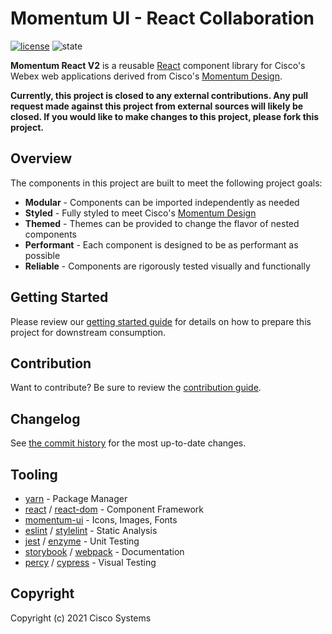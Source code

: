 # Momentum UI - React Collaboration

[![license](https://img.shields.io/github/license/momentum-design/momentum-ui.svg?color=blueviolet)](https://github.com/momentum-design/momentum-ui/blob/master/react/LICENSE) ![state](https://img.shields.io/badge/state-alpha-blue)

**Momentum React V2** is a reusable [React](https://reactjs.org/) component library for Cisco's Webex web applications derived from Cisco's [Momentum Design](https://momentum.design/).

**Currently, this project is closed to any external contributions. Any pull request made against this project from external sources will likely be closed. If you would like to make changes to this project, please fork this project.**

## Overview

The components in this project are built to meet the following project goals:

* **Modular** - Components can be imported independently as needed
* **Styled** - Fully styled to meet Cisco's [Momentum Design](https://momentum.design/)
* **Themed** - Themes can be provided to change the flavor of nested components
* **Performant** - Each component is designed to be as performant as possible
* **Reliable** - Components are rigorously tested visually and functionally

## Getting Started

Please review our [getting started guide](./GETTING_STARTED.md) for details on how to prepare this project for downstream consumption.

## Contribution

Want to contribute? Be sure to review the [contribution guide](./CONTRIBUTING.md).

## Changelog

See [the commit history](https://github.com/momentum-design/momentum-react-v2/commits/master) for the most up-to-date changes.

## Tooling

* [yarn](https://github.com/yarnpkg/yarn) - Package Manager
* [react](https://github.com/facebook/react) / [react-dom](https://github.com/facebook/react) - Component Framework
* [momentum-ui](https://github.com/momentum-design/momentum-ui) - Icons, Images, Fonts
* [eslint](https://github.com/eslint/eslint) / [stylelint](https://github.com/stylelint/stylelint) - Static Analysis
* [jest](https://github.com/facebook/jest) / [enzyme](https://github.com/airbnb/enzyme) - Unit Testing
* [storybook](https://github.com/storybookjs/storybook) / [webpack](https://github.com/webpack/webpack) - Documentation
* [percy](https://percy.io/) / [cypress](https://github.com/cypress-io/cypress) - Visual Testing

## Copyright

Copyright (c) 2021 Cisco Systems
